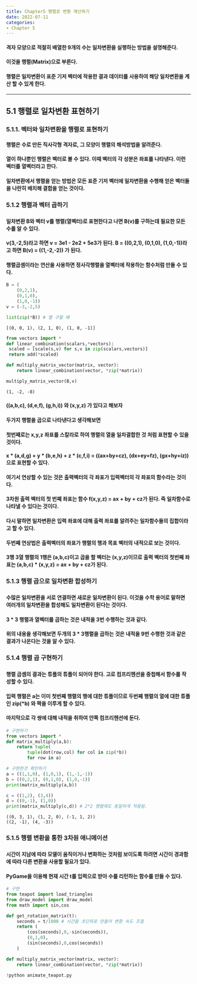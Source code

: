 ```yaml
---
title: Chapter5 행렬로 변환 계산하기
date: 2022-07-11
categories:
- Chapter 5
---
```



#### 격자 모양으로 적절히 배열한 9개의 수는 일차변환을 실행하는 방법을 설명해준다. 
#### 이것을 행렬(Matrix)으로 부른다. 
#### 행렬은 일차변환이 표준 기저 벡터에 작용한 결과 데이터를 사용하여 해당 일차변환을 계산 할 수 있게 한다.

----------------------------

## 5.1 행렬로 일차변환 표현하기
###  
### 5.1.1. 벡터와 일차변환을 행렬로 표현하기
####   
#### 행렬은 수로 만든 직사각형 격자로, 그 모양이 행렬의 해석방법을 알려준다.
#### 열이 하나뿐인 행렬은 벡터로 볼 수 있다. 이때 벡터의 각 성분은 좌표를 나타낸다. 이런 벡터를 열벡터라고 한다.
#### 일차변환에서 행렬을 얻는 방법은 모든 표준 기저 벡터에 일차변환을 수행해 얻은 벡터들을 나란히 배치해 결합을 얻는 것이다.
###  
### 5.1.2 행렬과 벡터 곱하기
###  
#### 일차변환 B와 벡터 v를 행렬(열벡터)로 표현한다고 나면 B(v)를 구하는데 필요한 모든 수를 알 수 있다.
#### v(3,-2,5)라고 하면 v = 3e1 - 2e2 + 5e3가 된다. B = ((0,2,1), (0,1,0), (1,0,-1))라고 하면 B(v) = ((1,-2,-2)) 가 된다.
#### 행렬곱셈이라는 연산을 사용하면 정사각행렬을 열벡터에 작용하는 함수처럼 만들 수 있다.


```python
B = (
    (0,2,1),
    (0,1,0),
    (1,0,-1))
v = (-3,-2,5)

```


```python
list(zip(*B)) # 열 구할 떄
```




    [(0, 0, 1), (2, 1, 0), (1, 0, -1)]




```python
from vectors import *
def linear_combination(scalars,*vectors):
 scaled = [scale(s,v) for s,v in zip(scalars,vectors)]
 return add(*scaled)

def multiply_matrix_vector(matrix, vector):
    return linear_combination(vector, *zip(*matrix))
```


```python
multiply_matrix_vector(B,v)
```




    (1, -2, -8)



#### ((a,b,c), (d,e,f), (g,h,i)) 와 (x,y,z) 가 있다고 해보자
#### 두가지 행렬을 곱으로 나타낸다고 생각해보면
#### 첫번째로는 x,y,z 좌표를 스칼라로 하여 행렬의 열을 일차결합한 것 처럼 표현할 수 있을 것이다.
#### x * (a,d,g) + y * (b,e,h) + z * (c,f,i) = ((ax+by+cz), (dx+ey+fz), (gx+hy+iz))으로 표현할 수 있다.
#### 여기서 연상할 수 있는 것은 출력벡터의 각 좌표가 입력벡터의 각 좌표의 함수라는 것이다.
#### 3차원 출력 벡터의 첫 번째 좌표는 함수 f(x,y,z) = ax + by + cz가 된다. 즉 일차함수로 나타낼 수 있다는 것이다.
#### 다시 말하면 일차변환은 입력 좌표에 대해 출력 좌표를 알려주는 일차함수들의 집합이라고 할 수 있다.
#### 두번째 연상법은 출력벡터의 좌표가 행렬의 행과 목표 벡터의 내적으로 보는 것이다. 
#### 3행 3열 행렬의 1행은 (a,b,c)이고 곱을 할 벡터는 (x,y,z)이므로 출력 벡터의 첫번째 좌표는 (a,b,c) * (x,y,z) = ax + by + cz가 된다.


### 5.1.3 행렬 곱으로 일차변환 합성하기
###
#### 수많은 일차변환을 서로 연결하면 새로운 일차변환이 된다. 이것을 수학 용어로 말하면 여러개의 일차변환을 합성해도 일차변환이 된다는 것이다.
#### 3 * 3 행렬과 열벡터를 곱하는 것은 내적을 3번 수행하는 것과 같다.
#### 위의 내용을 생각해보면 두개의 3 * 3행렬을 곱하는 것은 내적을 9번 수행한 것과 같은 결과가 나온다는 것을 알 수 있다.
###  
### 5.1.4 행렬 곱 구현하기
###   
#### 행렬 곱셈의 결과는 튜플의 튜플이 되어야 한다. 고로 컴프리헨션을 중첩해서 함수를 작성할 수 있다.
#### 입력 행렬은 a는 이미 첫번째 행렬의 행에 대한 튜플이므로 두번째 행렬의 열에 대한 튜플인 zip(*b) 와 짝을 이루게 할 수 있다.
#### 마지막으로 각 쌍에 대해 내적을 취하여 안쪽 컴프리헨션에 둔다.


```python
# 구현하기
from vectors import *
def matrix_multiply(a,b):
    return tuple(
        tuple(dot(row,col) for col in zip(*b))
        for row in a)
```


```python
# 구현한것 확인하기
a = ((1,1,0), (1,0,1), (1,-1,-1))
b = ((0,2,1), (0,1,0), (1,0,-1))
print(matrix_multiply(a,b))

c = ((1,2), (3,4))
d = ((0,-1), (1,0))
print(matrix_multiply(c,d)) # 2*2 행렬에도 동일하게 적용됨.
```

    ((0, 3, 1), (1, 2, 0), (-1, 1, 2))
    ((2, -1), (4, -3))
    

### 5.1.5 행렬 변환을 통한 3차원 애니메이션
###  
#### 시간이 지남에 따라 모델이 움직이거나 변화하는 것처럼 보이도록 하려면 시간이 경과함에 따라 다른 변환을 사용할 필요가 있다.
#### PyGame을 이용해 현재 시간 t를 입력으로 받아 수를 리턴하는 함수를 만들 수 있다.



```python
# 구현
from teapot import load_triangles
from draw_model import draw_model
from math import sin,cos

def get_rotation_matrix(t): 
    seconds = t/1000 # 시간을 초단위로 만들어 변환 속도 조절
    return (
        (cos(seconds),0,-sin(seconds)),
        (0,1,0),
        (sin(seconds),0,cos(seconds))
    )

```


```python
def multiply_matrix_vector(matrix, vector):
    return linear_combination(vector, *zip(*matrix))

!python animate_teapot.py

```
